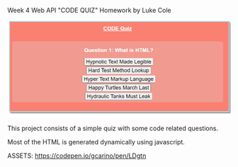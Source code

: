 
Week 4 Web API "CODE QUIZ" Homework by Luke Cole

![Website image](Website.PNG)

This project consists of a simple quiz with some code related questions. 

Most of the HTML is generated dynamically using javascript. 


ASSETS: https://codepen.io/gcarino/pen/LDgtn


